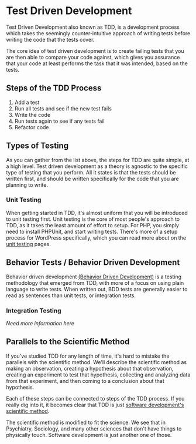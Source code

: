 # Test Driven Development

Test Driven Development also known as TDD, is a development process which takes the seemingly counter-intuitive approach of writing tests before writing the code that the tests cover.

The core idea of test driven development is to create failing tests that you are then able to compare your code against, which gives you assurance that your code at least performs the task that it was intended, based on the tests.
## Steps of the TDD Process

1. Add a test
2. Run all tests and see if the new test fails
3. Write the code
4. Run tests again to see if any tests fail
5. Refactor code

## Types of Testing

As you can gather from the list above, the steps for TDD are quite simple, at a high level. Test driven development as a theory is agnostic to the specific type of testing that you perform. All it states is that the tests should be written first, and should be written specifically for the code that you are planning to write.

### Unit Testing

When getting started in TDD, it's almost uniform that you will be introduced to unit testing first. Unit testing is the core of most people's approach to TDD, as it takes the least amount of effort to setup. For PHP, you simply need to install PHPUnit, and start writing tests. There's more of a setup process for WordPress specifically, which you can read more about on the [unit testing](unit_testing.md) pages.

## Behavior Tests / Behavior Driven Development

Behavior driven development [(Behavior Driven Development)](bdd.md) is a testing methodology that emerged from TDD, with more of a focus on using plain language to write tests. When written out, BDD tests are generally easier to read as sentences than unit tests, or integration tests.

### Integration Testing

_Need more information here_

## Parallels to the Scientific Method

If you've studied TDD for any length of time, it's hard to mistake the parallels with the scientific method. We'll describe the scientific method as making an observation, creating a hypothesis about that observation, creating an experiment to test that hypothesis, collecting and analyzing data from that experiment, and then coming to a conclusion about that hypothesis.

Each of these steps can be connected to steps of the TDD process. If you really dig into it, it becomes clear that TDD is just [software development's scientific method](https://travis-weston.medium.com/software-development-is-the-scientific-method-b5edbf6dafc0).

The scientific method is modified to fit the science. We see that in Psychiatry, Sociology, and many other sciences that don't have things to physically touch. Software development is just another one of those.
